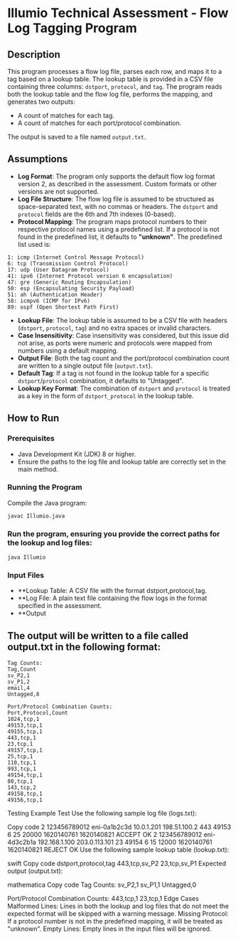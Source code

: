 # Illumio Technical Assessment - Flow Log Tagging Program

## Description
This program processes a flow log file, parses each row, and maps it to a tag based on a lookup table. The lookup table is provided in a CSV file containing three columns: `dstport`, `protocol`, and `tag`. The program reads both the lookup table and the flow log file, performs the mapping, and generates two outputs:
- A count of matches for each tag.
- A count of matches for each port/protocol combination.

The output is saved to a file named `output.txt`.

## Assumptions
- **Log Format**: The program only supports the default flow log format version 2, as described in the assessment. Custom formats or other versions are not supported.
- **Log File Structure**: The flow log file is assumed to be structured as space-separated text, with no commas or headers. The `dstport` and `protocol` fields are the 6th and 7th indexes (0-based).
- **Protocol Mapping**: The program maps protocol numbers to their respective protocol names using a predefined list. If a protocol is not found in the predefined list, it defaults to **"unknown"**. 
   The predefined list used is:
```
1: icmp (Internet Control Message Protocol)
6: tcp (Transmission Control Protocol)
17: udp (User Datagram Protocol)
41: ipv6 (Internet Protocol version 6 encapsulation)
47: gre (Generic Routing Encapsulation)
50: esp (Encapsulating Security Payload)
51: ah (Authentication Header)
58: icmpv6 (ICMP for IPv6)
89: ospf (Open Shortest Path First)
```


- **Lookup File**: The lookup table is assumed to be a CSV file with headers (`dstport`, `protocol`, `tag`) and no extra spaces or invalid characters.
- **Case Insensitivity**: Case insensitivity was considered, but this issue did not arise, as ports were numeric and protocols were mapped from numbers using a default mapping.
- **Output File**: Both the tag count and the port/protocol combination count are written to a single output file (`output.txt`).
- **Default Tag**: If a tag is not found in the lookup table for a specific `dstport`/`protocol` combination, it defaults to "Untagged".
- **Lookup Key Format**: The combination of `dstport` and `protocol` is treated as a key in the form of `dstport_protocol` in the lookup table.

## How to Run

### Prerequisites
- Java Development Kit (JDK) 8 or higher.
- Ensure the paths to the log file and lookup table are correctly set in the main method.

### Running the Program
Compile the Java program:

```
javac Illumio.java
```
### Run the program, ensuring you provide the correct paths for the lookup and log files:

```
java Illumio
```
### Input Files
- **Lookup Table: A CSV file with the format dstport,protocol,tag.
- **Log File: A plain text file containing the flow logs in the format specified in the assessment.
- **Output

## The output will be written to a file called output.txt in the following format:

```
Tag Counts:
Tag,Count
sv_P2,1
sv_P1,2
email,4
Untagged,8

Port/Protocol Combination Counts:
Port,Protocol,Count
1024,tcp,1
49153,tcp,1
49155,tcp,1
443,tcp,1
23,tcp,1
49157,tcp,1
25,tcp,1
110,tcp,1
993,tcp,1
49154,tcp,1
80,tcp,1
143,tcp,2
49158,tcp,1
49156,tcp,1
```

Testing
Example Test
Use the following sample log file (logs.txt):

Copy code
2 123456789012 eni-0a1b2c3d 10.0.1.201 198.51.100.2 443 49153 6 25 20000 1620140761 1620140821 ACCEPT OK
2 123456789012 eni-4d3c2b1a 192.168.1.100 203.0.113.101 23 49154 6 15 12000 1620140761 1620140821 REJECT OK
Use the following sample lookup table (lookup.txt):

swift
Copy code
dstport,protocol,tag
443,tcp,sv_P2
23,tcp,sv_P1
Expected output (output.txt):

mathematica
Copy code
Tag Counts:
sv_P2,1
sv_P1,1
Untagged,0

Port/Protocol Combination Counts:
443,tcp,1
23,tcp,1
Edge Cases
Malformed Lines: Lines in both the lookup and log files that do not meet the expected format will be skipped with a warning message.
Missing Protocol: If a protocol number is not in the predefined mapping, it will be treated as "unknown".
Empty Lines: Empty lines in the input files will be ignored.